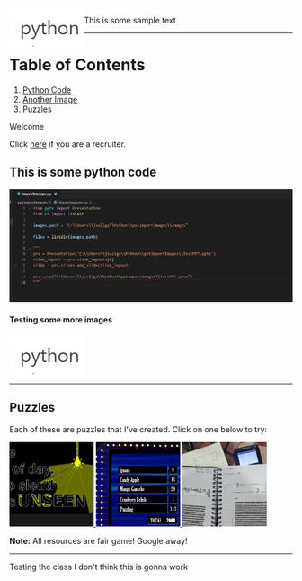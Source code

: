 

<img src="/images/python.jpg" title="This is a photo of me" style="float: left;">

This is some sample text

-----


# Table of Contents
1. [Python Code](#this-is-some-python-code)
2. [Another Image](#testing-some-more-images)
3. [Puzzles](#puzzles)

Welcome

Click [here](/recruiterlanding.md) if you are a recruiter.

## This is some python code

![Python is cool](/images/code.png)


#### Testing some more images

![PYTHON](/images/python.jpg)

-----

## Puzzles

Each of these are puzzles that I've created. Click on one below to try:

<p>
  <a href="/Puzzles/Spotlight">
    <img src="/images/Spotlight/SpotlightThumbnail.jpg" title="Spotlight" style="width:150px;height:150px;">
  </a>

  <a href="/Puzzles/FastMoney">
    <img src="/images/FastMoney/FastMoneyThumbnail.jpg" title="Fast Money" style="width:150px;height:150px;">
  </a>

  <a href="/Puzzles/PeculiarHW">
    <img src="/images/PeculiarHW/PeculiarHWThumbnail.jpg" title="A Peculiar Problem Set" style="width:150px;height:150px;">
  </a>
</p>

**Note:** All resources are fair game! Google away!

-----

<p class="test-class">
  Testing the class I don't think this is gonna work
</p>

